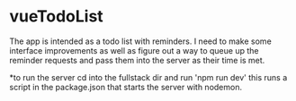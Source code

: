 # vueTodoList

The app is intended as a todo list with reminders. I need to make some interface improvements as well as figure out a way to queue up the reminder requests and pass them into the server as their time is met. 

*to run the server cd into the fullstack dir and run 'npm run dev' this runs a script in the package.json that starts the server with nodemon.
